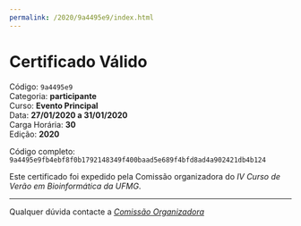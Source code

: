 ```yaml
---
permalink: /2020/9a4495e9/index.html
---
```


# Certificado Válido

Código: `9a4495e9`<br>
Categoria: **participante**<br>
Curso: **Evento Principal**<br>
Data: **27/01/2020 a 31/01/2020**<br>
Carga Horária: **30**<br>
Edição: **2020**<br>


Código completo: `9a4495e9fb4ebf8f0b1792148349f400baad5e689f4bfd8ad4a902421db4b124`


Este certificado foi expedido pela Comissão organizadora do *IV Curso de Verão em Bioinformática da UFMG*.

----

Qualquer dúvida contacte a [_Comissão Organizadora_](<mailto:cursobioinfoufmg@gmail.com$subject=[Certificados]>)

